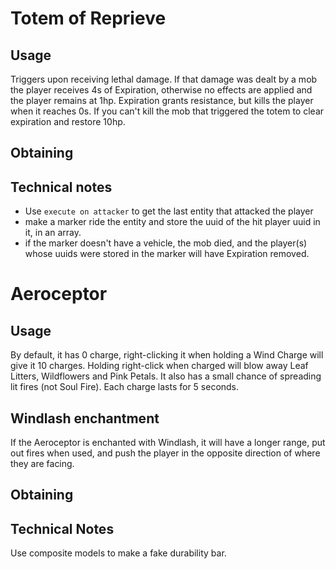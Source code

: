 # Totem of Reprieve
## Usage
Triggers upon receiving lethal damage. If that damage was dealt by a mob the player receives 4s of Expiration, otherwise no effects are applied and the player remains at 1hp.
Expiration grants resistance, but kills the player when it reaches 0s.
If you can't kill the mob that triggered the totem to clear expiration and restore 10hp.
## Obtaining

## Technical notes
- Use `execute on attacker` to get the last entity that attacked the player
- make a marker ride the entity and store the uuid of the hit player uuid in it, in an array.
- if the marker doesn't have a vehicle, the mob died, and the player(s) whose uuids were stored in the marker will have Expiration removed.


# Aeroceptor
## Usage
By default, it has 0 charge, right-clicking it when holding a Wind Charge will give it 10 charges. Holding right-click when charged will blow away Leaf Litters, Wildflowers and Pink Petals. It also has a small chance of spreading lit fires (not Soul Fire). Each charge lasts for 5 seconds.

## Windlash enchantment
If the Aeroceptor is enchanted with Windlash, it will have a longer range, put out fires when used, and push the player in the opposite direction of where they are facing.

## Obtaining

## Technical Notes
Use composite models to make a fake durability bar.